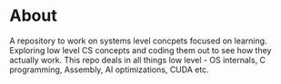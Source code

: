 # About

A repository to work on systems level concpets focused on learning. Exploring low level CS concepts and coding them out to see how they actually work. This repo deals in all things low level - OS internals, C programming, Assembly, AI optimizations, CUDA etc. 
